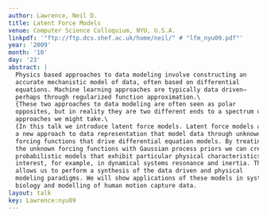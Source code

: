 ```yaml
---
author: Lawrence, Neil D.
title: Latent Force Models
venue: Computer Science Colloquium, NYU, U.S.A.
linkpdf: '"ftp://ftp.dcs.shef.ac.uk/home/neil/" # "lfm_nyu09.pdf"'
year: '2009'
month: '10'
day: '23'
abstract: |
  Physics based approaches to data modeling involve constructing an
  accurate mechanistic model of data, often based on differential
  equations. Machine learning approaches are typically data driven—
  perhaps through regularized function approximation.\
  {These two approaches to data modeling are often seen as polar
  opposites, but in reality they are two different ends to a spectrum of
  approaches we might take.\
  {In this talk we introduce latent force models. Latent force models are
  a new approach to data representation that model data through unknown
  forcing functions that drive differential equation models. By treating
  the unknown forcing functions with Gaussian process priors we can create
  probabilistic models that exhibit particular physical characteristics of
  interest, for example, in dynamical systems resonance and inertia. This
  allows us to perform a synthesis of the data driven and physical
  modeling paradigms. We will show applications of these models in systems
  biology and modelling of human motion capture data.
layout: talk
key: Lawrence:nyu09
---
```

